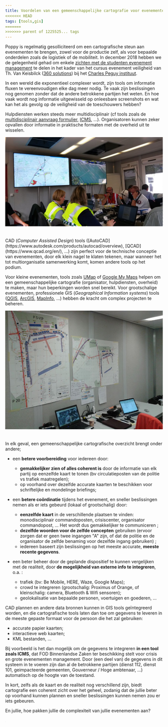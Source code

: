 ```yaml
---
title: Voordelen van een gemeenschappelijke cartografie voor evenementen 
<<<<<<< HEAD
tags: [tools,gis]
=======
>>>>>>> parent of 1225525... tags
---
```


Poppy is regelmatig gesolliciteerd om een cartografische steun aan evenementen te brengen, zowel voor de productie zelf, als voor bepaalde onderdelen zoals de logistiek of de mobiliteit. In december 2018 hebben we de gelegenheid gehad om enkele [zichten met de studenten evenement management](https://docs.my-poppy.eu/20181203_carto_101_charles_peguy_pour_diffusion.pdf) te delen in het kader van het cursus evenement veiligheid van Th. Van Keisbilck ([360 solutions](https://www.360-solutions.eu/)) bij het [Charles Peguy instituut](https://www.charlespeguy.be/formations/creation-devenements/).

In een wereld die exponentieel complexer wordt, zijn tools om informatie fluxen te vereenvoudigen elke dag meer nodig. Te vaak zijn beslissingen nog genomen zonder dat de andere betrokkene partijen het weten. En hoe vaak wordt nog informatie uitgewisseld op onleesbare screenshots en wat kan het als gevolg op de veiligheid van de toeschouwers hebben?

Hulpdiensten werken steeds meer multidisciplinair (cf tools zoals de [multidisciplinair aanvraag formulier](https://be.brussels/siamu/bibliotheque-multimedia/fichiers/organiser-un-evenement-que-faire/fiche-signaletique), [ICMS](http://icmsystem.be/dutch/index.html), ...). Organisatoren kunnen zeker opvallen door informatie in praktische formaten met de overheid uit te wisselen.

<center><img src='../images/w2015/20150618_165422.jpg'></center>
<br><br>
CAD (<i>Computer Assisted Design</i>) tools ([AutoCAD](https://www.autodesk.com/products/autocad/overview), [QCAD](https://www.qcad.org/en/), ...) zijn perfect voor de technische conceptie van evenementen, door elk klein nagel te klaten tekenen, maar wanneer het tot multiorganisatie samenwerking komt, komen andere tools op het podium. 

Voor kleine evenementen, tools zoals [UMap](https://umap.openstreetmap.fr/fr/) of [Google My Maps](https://www.google.com/maps/d/) helpen om een gemeenschappelijke cartografie (organisator, hulpdiensten, overheid) te maken, maar hun beperkingen worden snel bereikt. Voor grootschalige evenementen, professionele GIS (<i>Geographical Information systems</i>) tools ([QGIS](https://www.qgis.org/en/site/), [ArcGIS](https://www.arcgis.com/index.html), [MapInfo](https://www.pitneybowes.com/us/location-intelligence/geographic-information-systems/mapinfo-pro.html), ...) hebben de kracht om complex projecten te beheren.

<center><img src=' ../images/w2015/20150619_232744.jpg'></center>
<br><br>
In elk geval, een gemeenschappelijke cartografische  overzicht brengt onder andere;

- een  **betere voorbereiding** voor iedereen door:
    -   **gemakkelijker zien of alles coherent is** door de informatie van elk partij op eenzelfde kaart te tonen (bv circulatieposten van de politie vs trafiek maatregelen);  
    -  op voorhand over dezelfde accurate kaarten te beschikken voor schriftelijke en mondelinge briefings; 

-   een **betere coördinatie** tijdens het evenement, en sneller beslissingen nemen als er iets gebeurd (lokaal of grootschalig) door:
    -   **eenzelfde kaart** in de verschillende plaatsen te vinden: monodisciplinair commandoposten, crisiscenter, organisator commandopost, ... Het wordt dus gemakkelijker te communiceren ;
    -   **dezelfde woorden voor de zelfde concepten** gebruiken (ervoor zorgen dat er geen twee ingangen "A" zijn, of dat de politie en de organisator de zelfde benaming voor dezelfde ingang gebruiken) ;
    -   iedereen baseert zijn beslissingen op het meeste accurate, **meeste recente gegevens**.  
         
-   een beter beheer door de geplande dispositief te kunnen vergelijken met de realiteit, door **de mogelijkheid van externe info te integreren**, o.a. :  
    -   trafiek (bv: Be Mobile, HERE, Waze, Google Maps);  
    -   crowd te integreren (grootschalig: Proximus of Orange, of kleinschalig: camera, Bluetooth & Wifi sensoren);
    -   geolokalisatie van bepaalde personen, voertuigen en goederen, ...
    
CAD plannen en andere data bronnen kunnen in GIS tools geïntegreerd worden, en die cartografische tools laten dan toe om gegevens te leveren in de meeste gepaste formaat voor de persoon die het zal gebruiken: 
- accurate papier kaarten;
- interactieve web kaarten;
- KML bestanden, ... 

Bij voorbeeld is het dan mogelijk om de gegevens te integreren **in een tool zoals ICMS**, dat FOD Binnenlandse Zaken ter beschikking stelt voor crisis en grote evenementen management. Door (een deel van) de gegevens in dit systeem in te voeren zijn dan al de betrokkene partijen (dienst 112, dienst 101, geimpacteerde gemeenten, Gouverneur / Hoge ambtenaar, ...) automatisch op de hoogte van de toestand.

In kort, zelfs als de kaart en de realiteit nog verschillend zijn, biedt cartografie een coherent zicht over het geheel, zodanig dat de jullie beter op voorhand kunnen plannen en sneller beslissingen kunnen nemen zou er iets gebeuren.

En jullie, hoe pakken jullie de complexiteit van jullie evenementen aan?

<iframe src="https://www.my-poppy.eu/cnt/cnt.php" width="1" height="1" frameBorder="0">
